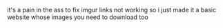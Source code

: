 it's a pain in the ass to fix imgur links not working so i just made it a basic website whose images you need to download too
